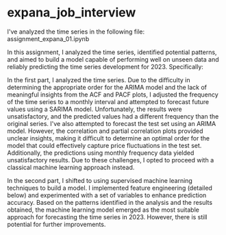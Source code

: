 # expana_job_interview

I've analyzed the time series in the following file: assignment_expana_01.ipynb

In this assignment, I analyzed the time series, identified potential patterns, and aimed to build a model capable of performing well on unseen data and reliably predicting the time series development for 2023. Specifically:

In the first part, I analyzed the time series. Due to the difficulty in determining the appropriate order for the ARIMA model and the lack of meaningful insights from the ACF and PACF plots, I adjusted the frequency of the time series to a monthly interval and attempted to forecast future values using a SARIMA model. Unfortunately, the results were unsatisfactory, and the predicted values had a different frequency than the original series. I've also attempted to forecast the test set using an ARIMA model. However, the correlation and partial correlation plots provided unclear insights, making it difficult to determine an optimal order for the model that could effectively capture price fluctuations in the test set. Additionally, the predictions using monthly frequency data yielded unsatisfactory results. Due to these challenges, I opted to proceed with a classical machine learning approach instead.

In the second part, I shifted to using supervised machine learning techniques to build a model. I implemented feature engineering (detailed below) and experimented with a set of variables to enhance prediction accuracy. Based on the patterns identified in the analysis and the results obtained, the machine learning model emerged as the most suitable approach for forecasting the time series in 2023. However, there is still potential for further improvements.
